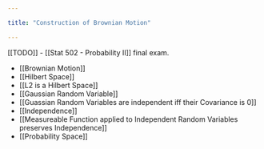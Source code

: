 ```yaml
---

title: "Construction of Brownian Motion"

---
```

[[TODO]] - [[Stat 502 - Probability II]] final exam.
- [[Brownian Motion]]
- [[Hilbert Space]]
- [[L2 is a Hilbert Space]]
- [[Gaussian Random Variable]]
- [[Guassian Random Variables are independent iff their Covariance is 0]]
- [[Independence]]
- [[Measureable Function applied to Independent Random Variables preserves Independence]]
- [[Probability Space]]